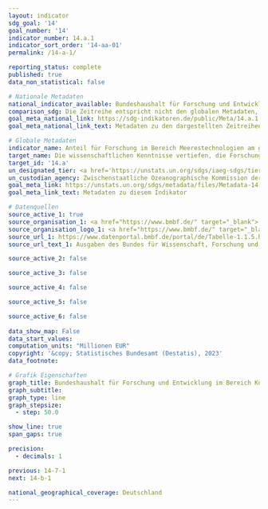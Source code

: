 ```yaml
---
layout: indicator    
sdg_goal: '14'    
goal_number: '14'    
indicator_number: 14.a.1    
indicator_sort_order: '14-aa-01'    
permalink: /14-a-1/    

reporting_status: complete    
published: true    
data_non_statistical: false    

# Nationale Metadaten    
national_indicator_available: Bundeshaushalt für Forschung und Entwicklung im Bereich Küsten-, Ozean- und Polarforschung, Geowissenschaft    
comparison_sdg: Die Zeitreihe entspricht nicht den globalen Metadaten, bietet aber zusätzliche Informationen.    
goal_meta_national_link: https://sdg-indikatoren.de/public/Meta/14.a.1.pdf
goal_meta_national_link_text: Metadaten zu den dargestellten Zeitreihen    

# Globale Metadaten    
indicator_name: Anteil für Forschung im Bereich Meerestechnologien am gesamten Forschungsetat    
target_name: Die wissenschaftlichen Kenntnisse vertiefen, die Forschungskapazitäten ausbauen und Meerestechnologien weitergeben, unter Berücksichtigung der Kriterien und Leitlinien der Zwischenstaatlichen Ozeanographischen Kommission für die Weitergabe von Meerestechnologie, um die Gesundheit der Ozeane zu verbessern und den Beitrag der biologischen Vielfalt der Meere zur Entwicklung der Entwicklungsländer, insbesondere der kleinen Inselentwicklungsländer und der am wenigsten entwickelten Länder, zu verstärken    
target_id: '14.a'    
un_designated_tier: <a href='https://unstats.un.org/sdgs/iaeg-sdgs/tier-classification/' title='Klicken Sie hier um weitere Informationen zur UN-Tier-Klassifikation zu erhalten.'  target='_blank'>Tier II</a>    
un_custodian_agency: Zwischenstaatliche Ozeanographische Kommission der UNESCO (IOC-UNESCO)    
goal_meta_link: https://unstats.un.org/sdgs/metadata/files/Metadata-14-0a-01.pdf    
goal_meta_link_text: Metadaten zu diesem Indikator        

# Datenquellen
source_active_1: true
source_organisation_1: <a href="https://www.bmbf.de/" target="_blank"> Bundesministerium für Bildung und Forschung (BMBF) </a>
source_organisation_logo_1: <a href="https://www.bmbf.de/" target="_blank"><img src="https://g205sdgs.github.io/sdg-indicators/public/OrgImgDe/bmbf.png" alt="Logo bmbf" style="height:60px; width:148px"/></a>
source_url_1: https://www.datenportal.bmbf.de/portal/de/Tabelle-1.1.5.html
source_url_text_1: Ausgaben des Bundes für Wissenschaft, Forschung und Entwicklung nach Förderbereichen und Förderschwerpunkten

source_active_2: false

source_active_3: false

source_active_4: false

source_active_5: false

source_active_6: false
    
data_show_map: False    
data_start_values:     
computation_units: "Millionen EUR"    
copyright: '&copy; Statistisches Bundesamt (Destatis), 2023'    
data_footnote:     

# Grafik Eigenschaften    
graph_title: Bundeshaushalt für Forschung und Entwicklung im Bereich Küsten-, Ozean- und Polarforschung, Geowissenschaft
graph_subtitle:     
graph_type: line
graph_stepsize: 
  - step: 50.0    

show_line: true
span_gaps: true

precision:
  - decimals: 1    

previous: 14-7-1    
next: 14-b-1    

national_geographical_coverage: Deutschland    
---
```


<span></span>